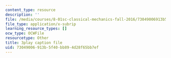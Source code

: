 ```yaml
---
content_type: resource
description: ''
file: /media/courses/8-01sc-classical-mechanics-fall-2016/73049006913b5f40bb894d28f65bb7ef_NCCzjtqZ28M.vtt
file_type: application/x-subrip
learning_resource_types: []
ocw_type: OCWFile
resourcetype: Other
title: 3play caption file
uid: 73049006-913b-5f40-bb89-4d28f65bb7ef
---
```

